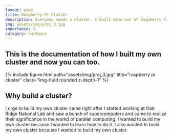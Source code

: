 ```yaml
---
layout: page
title: Raspberry Pi Cluster
description: Everyone needs a cluster. I built mine out of Raspberry Pi 4s.
img: assets/img/proj_3.jpg
importance: 3
category: hardware
---
```


## This is the documentation of how I built my own cluster and now you can too. 

<div class="col-sm mt-3 mt-md-0">
    {% include figure.html path="assets/img/proj_3.jpg" title="raspberry pi cluster" class="img-fluid rounded z-depth-1" %}
</div>

## Why build a cluster?
I urge to build my own cluster came right after I started working at Oak Ridge National Lab and saw a bunch of supercomputers and came to realize their significance in the workd of parallel computing. I wanted to build my own cluster because I wanted to learn how to do it. I also wanted to build my own cluster because I wanted to build my own cluster.
